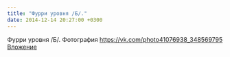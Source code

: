 ```yaml
---
title: "Фурри уровня /Б/."
date: 2014-12-14 20:27:00 +0300
---
```


Фурри уровня /Б/.
Фотография
<a class="vk-attach" href="https://vk.com/photo41076938_348569795">https://vk.com/photo41076938_348569795</a>
<a class="vk-attach" href="https://vk.com/photo41076938_348569795">Вложение</a>
